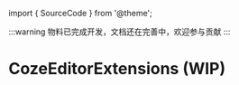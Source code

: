import { SourceCode } from '@theme';

:::warning
物料已完成开发，文档还在完善中，欢迎参与贡献
:::

# CozeEditorExtensions (WIP)

<SourceCode href="https://github.com/bytedance/flowgram.ai/tree/main/packages/materials/form-materials/src/components/coze-editor-extensions" />
